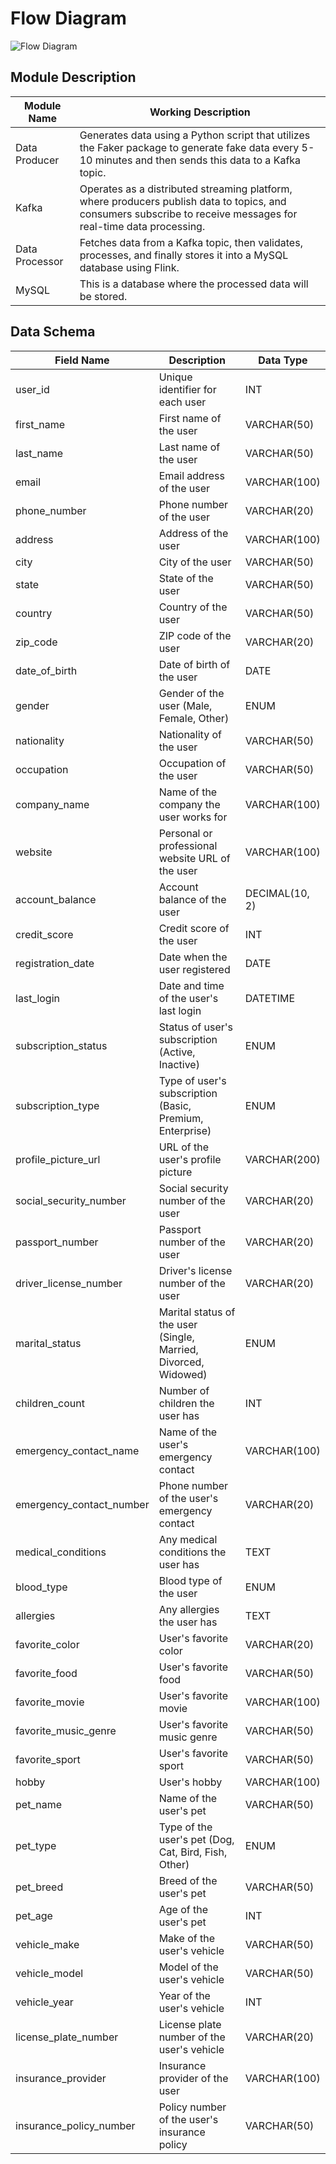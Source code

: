 # Flow Diagram

![Flow Diagram](https://drive.google.com/file/d/1QjVeivnsq_UmdI_hgPRd-6TBvOzyr6KE/view)

## Module Description

| Module Name    | Working Description                                                                                   |
|----------------|-------------------------------------------------------------------------------------------------------|
| Data Producer  | Generates data using a Python script that utilizes the Faker package to generate fake data every 5-10 minutes and then sends this data to a Kafka topic. |
| Kafka          | Operates as a distributed streaming platform, where producers publish data to topics, and consumers subscribe to receive messages for real-time data processing. |
| Data Processor | Fetches data from a Kafka topic, then validates, processes, and finally stores it into a MySQL database using Flink. |
| MySQL          | This is a database where the processed data will be stored.                                         |

## Data Schema

| Field Name            | Description                                    | Data Type    |
|-----------------------|------------------------------------------------|--------------|
| user_id               | Unique identifier for each user                | INT          |
| first_name            | First name of the user                         | VARCHAR(50)  |
| last_name             | Last name of the user                          | VARCHAR(50)  |
| email                 | Email address of the user                      | VARCHAR(100) |
| phone_number          | Phone number of the user                       | VARCHAR(20)  |
| address               | Address of the user                            | VARCHAR(100) |
| city                  | City of the user                               | VARCHAR(50)  |
| state                 | State of the user                              | VARCHAR(50)  |
| country               | Country of the user                            | VARCHAR(50)  |
| zip_code              | ZIP code of the user                           | VARCHAR(20)  |
| date_of_birth         | Date of birth of the user                      | DATE         |
| gender                | Gender of the user (Male, Female, Other)       | ENUM         |
| nationality           | Nationality of the user                        | VARCHAR(50)  |
| occupation            | Occupation of the user                         | VARCHAR(50)  |
| company_name          | Name of the company the user works for         | VARCHAR(100) |
| website               | Personal or professional website URL of the user | VARCHAR(100) |
| account_balance       | Account balance of the user                    | DECIMAL(10, 2) |
| credit_score          | Credit score of the user                       | INT          |
| registration_date     | Date when the user registered                  | DATE         |
| last_login            | Date and time of the user's last login         | DATETIME     |
| subscription_status   | Status of user's subscription (Active, Inactive) | ENUM       |
| subscription_type     | Type of user's subscription (Basic, Premium, Enterprise) | ENUM |
| profile_picture_url   | URL of the user's profile picture              | VARCHAR(200) |
| social_security_number| Social security number of the user             | VARCHAR(20)  |
| passport_number       | Passport number of the user                    | VARCHAR(20)  |
| driver_license_number | Driver's license number of the user            | VARCHAR(20)  |
| marital_status        | Marital status of the user (Single, Married, Divorced, Widowed) | ENUM |
| children_count        | Number of children the user has                | INT          |
| emergency_contact_name| Name of the user's emergency contact           | VARCHAR(100) |
| emergency_contact_number| Phone number of the user's emergency contact | VARCHAR(20) |
| medical_conditions    | Any medical conditions the user has            | TEXT         |
| blood_type            | Blood type of the user                         | ENUM         |
| allergies             | Any allergies the user has                     | TEXT         |
| favorite_color        | User's favorite color                          | VARCHAR(20)  |
| favorite_food         | User's favorite food                           | VARCHAR(50)  |
| favorite_movie        | User's favorite movie                          | VARCHAR(100) |
| favorite_music_genre  | User's favorite music genre                    | VARCHAR(50)  |
| favorite_sport        | User's favorite sport                          | VARCHAR(50)  |
| hobby                 | User's hobby                                   | VARCHAR(100) |
| pet_name              | Name of the user's pet                         | VARCHAR(50)  |
| pet_type              | Type of the user's pet (Dog, Cat, Bird, Fish, Other) | ENUM   |
| pet_breed             | Breed of the user's pet                        | VARCHAR(50)  |
| pet_age               | Age of the user's pet                          | INT          |
| vehicle_make          | Make of the user's vehicle                     | VARCHAR(50)  |
| vehicle_model         | Model of the user's vehicle                    | VARCHAR(50)  |
| vehicle_year          | Year of the user's vehicle                     | INT          |
| license_plate_number  | License plate number of the user's vehicle     | VARCHAR(20)  |
| insurance_provider    | Insurance provider of the user                 | VARCHAR(100) |
| insurance_policy_number| Policy number of the user's insurance policy   | VARCHAR(50) |

